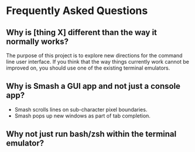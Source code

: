 # Frequently Asked Questions
        
## Why is [thing X] different than the way it normally works?

The purpose of this project is to explore new directions for the
command line user interface.  If you think that the way things
currently work cannot be improved on, you should use one of the
existing terminal emulators.

## Why is Smash a GUI app and not just a console app?

* Smash scrolls lines on sub-character pixel boundaries.
* Smash pops up new windows as part of tab completion.

## Why not just run bash/zsh within the terminal emulator?

